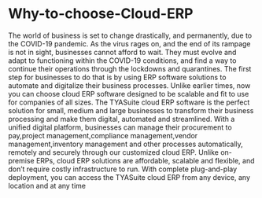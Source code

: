 # Why-to-choose-Cloud-ERP
The world of business is set to change drastically, and permanently, due to the COVID-19 pandemic. As the virus rages on, and the end of its rampage is not in sight, businesses cannot afford to wait. They must evolve and adapt to functioning within the COVID-19 conditions, and find a way to continue their operations through the lockdowns and quarantines. The first step for businesses to do that is by using ERP software solutions to automate and digitalize their business processes. Unlike earlier times, now you can choose cloud ERP software designed to be scalable and fit to use for companies of all sizes.     The TYASuite cloud ERP software is the perfect solution for small, medium and large businesses to transform their business processing and make them digital, automated and streamlined. With a unified digital platform, businesses can manage their procurement to pay,project management,compliance management,vendor management,inventory management and other processes automatically, remotely and securely through our customized cloud ERP. Unlike on-premise ERPs, cloud ERP solutions are affordable, scalable and flexible, and don’t require costly infrastructure to run. With complete plug-and-play deployment, you can access the TYASuite cloud ERP from any device, any location and at any time
